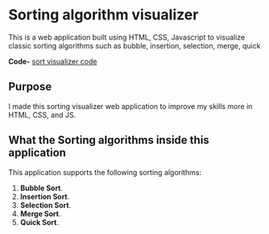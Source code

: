 # Sorting algorithm visualizer

This is a web application built using HTML, CSS, Javascript to visualize classic sorting algorithms such as bubble, insertion, selection, merge, quick 



**Code-** [sort visualizer code](https://github.com/ashutosh-nsut/sorting)

## Purpose

I made this sorting visualizer web application to improve my skills more in
HTML, CSS, and JS.

## What the Sorting algorithms inside this application

This application supports the following sorting algorithms:

1. **Bubble Sort**.
2. **Insertion Sort**.
3. **Selection Sort**.
4. **Merge Sort**.
5. **Quick Sort**.
